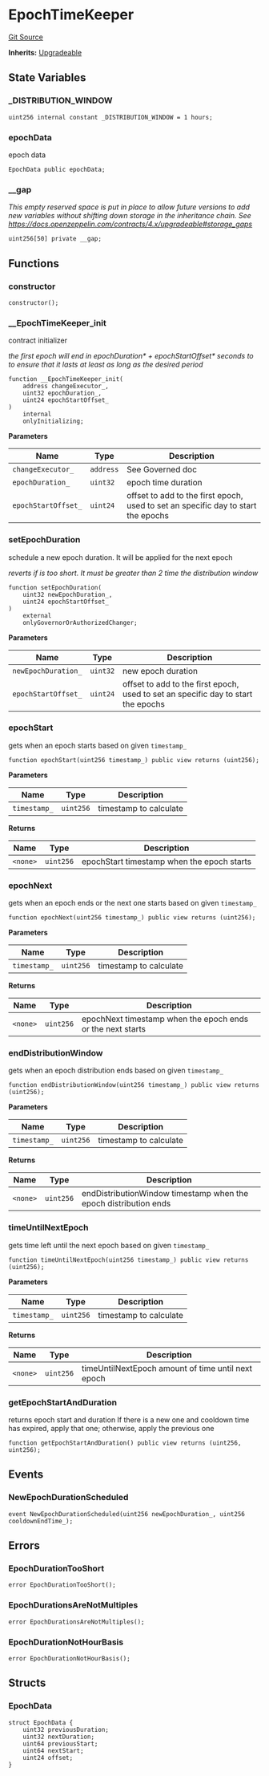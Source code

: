 # EpochTimeKeeper

[Git Source](https://github.com/rsksmart/builder-incentives-sc/blob/e0365450ae51e86dafe26a54f2dc19dfc48e2141/src/EpochTimeKeeper.sol)

**Inherits:** [Upgradeable](/src/governance/Upgradeable.sol/abstract.Upgradeable.md)

## State Variables

### \_DISTRIBUTION_WINDOW

```solidity
uint256 internal constant _DISTRIBUTION_WINDOW = 1 hours;
```

### epochData

epoch data

```solidity
EpochData public epochData;
```

### \_\_gap

_This empty reserved space is put in place to allow future versions to add new variables without shifting down storage
in the inheritance chain. See https://docs.openzeppelin.com/contracts/4.x/upgradeable#storage_gaps_

```solidity
uint256[50] private __gap;
```

## Functions

### constructor

```solidity
constructor();
```

### \_\_EpochTimeKeeper_init

contract initializer

_the first epoch will end in epochDuration* + epochStartOffset* seconds to to ensure that it lasts at least as long as
the desired period_

```solidity
function __EpochTimeKeeper_init(
    address changeExecutor_,
    uint32 epochDuration_,
    uint24 epochStartOffset_
)
    internal
    onlyInitializing;
```

**Parameters**

| Name                | Type      | Description                                                                       |
| ------------------- | --------- | --------------------------------------------------------------------------------- |
| `changeExecutor_`   | `address` | See Governed doc                                                                  |
| `epochDuration_`    | `uint32`  | epoch time duration                                                               |
| `epochStartOffset_` | `uint24`  | offset to add to the first epoch, used to set an specific day to start the epochs |

### setEpochDuration

schedule a new epoch duration. It will be applied for the next epoch

_reverts if is too short. It must be greater than 2 time the distribution window_

```solidity
function setEpochDuration(
    uint32 newEpochDuration_,
    uint24 epochStartOffset_
)
    external
    onlyGovernorOrAuthorizedChanger;
```

**Parameters**

| Name                | Type     | Description                                                                       |
| ------------------- | -------- | --------------------------------------------------------------------------------- |
| `newEpochDuration_` | `uint32` | new epoch duration                                                                |
| `epochStartOffset_` | `uint24` | offset to add to the first epoch, used to set an specific day to start the epochs |

### epochStart

gets when an epoch starts based on given `timestamp_`

```solidity
function epochStart(uint256 timestamp_) public view returns (uint256);
```

**Parameters**

| Name         | Type      | Description            |
| ------------ | --------- | ---------------------- |
| `timestamp_` | `uint256` | timestamp to calculate |

**Returns**

| Name     | Type      | Description                                |
| -------- | --------- | ------------------------------------------ |
| `<none>` | `uint256` | epochStart timestamp when the epoch starts |

### epochNext

gets when an epoch ends or the next one starts based on given `timestamp_`

```solidity
function epochNext(uint256 timestamp_) public view returns (uint256);
```

**Parameters**

| Name         | Type      | Description            |
| ------------ | --------- | ---------------------- |
| `timestamp_` | `uint256` | timestamp to calculate |

**Returns**

| Name     | Type      | Description                                                |
| -------- | --------- | ---------------------------------------------------------- |
| `<none>` | `uint256` | epochNext timestamp when the epoch ends or the next starts |

### endDistributionWindow

gets when an epoch distribution ends based on given `timestamp_`

```solidity
function endDistributionWindow(uint256 timestamp_) public view returns (uint256);
```

**Parameters**

| Name         | Type      | Description            |
| ------------ | --------- | ---------------------- |
| `timestamp_` | `uint256` | timestamp to calculate |

**Returns**

| Name     | Type      | Description                                                      |
| -------- | --------- | ---------------------------------------------------------------- |
| `<none>` | `uint256` | endDistributionWindow timestamp when the epoch distribution ends |

### timeUntilNextEpoch

gets time left until the next epoch based on given `timestamp_`

```solidity
function timeUntilNextEpoch(uint256 timestamp_) public view returns (uint256);
```

**Parameters**

| Name         | Type      | Description            |
| ------------ | --------- | ---------------------- |
| `timestamp_` | `uint256` | timestamp to calculate |

**Returns**

| Name     | Type      | Description                                        |
| -------- | --------- | -------------------------------------------------- |
| `<none>` | `uint256` | timeUntilNextEpoch amount of time until next epoch |

### getEpochStartAndDuration

returns epoch start and duration If there is a new one and cooldown time has expired, apply that one; otherwise, apply
the previous one

```solidity
function getEpochStartAndDuration() public view returns (uint256, uint256);
```

## Events

### NewEpochDurationScheduled

```solidity
event NewEpochDurationScheduled(uint256 newEpochDuration_, uint256 cooldownEndTime_);
```

## Errors

### EpochDurationTooShort

```solidity
error EpochDurationTooShort();
```

### EpochDurationsAreNotMultiples

```solidity
error EpochDurationsAreNotMultiples();
```

### EpochDurationNotHourBasis

```solidity
error EpochDurationNotHourBasis();
```

## Structs

### EpochData

```solidity
struct EpochData {
    uint32 previousDuration;
    uint32 nextDuration;
    uint64 previousStart;
    uint64 nextStart;
    uint24 offset;
}
```
